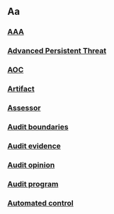 ## Aa 

### [AAA](/wiki/AAA.md)
### [Advanced Persistent Threat](/wiki/AdvancedPersistentThreat.md)
### [AOC](/wiki/AOC.md)
### [Artifact](/wiki/Artifact.md)
### [Assessor](/wiki/Assessor.md)
### [Audit boundaries](/wiki/auditboundaries.md)
### [Audit evidence](/wiki/auditevidence.md)
### [Audit opinion](/wiki/auditopinion.md)
### [Audit program](/wiki/auditprogram.md)
### [Automated control](/wiki/automatedcontrol.md)

